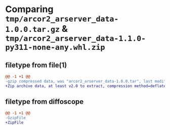 # Comparing `tmp/arcor2_arserver_data-1.0.0.tar.gz` & `tmp/arcor2_arserver_data-1.1.0-py311-none-any.whl.zip`

## filetype from file(1)

```diff
@@ -1 +1 @@
-gzip compressed data, was "arcor2_arserver_data-1.0.0.tar", last modified: Tue Feb 14 12:55:49 2023, max compression
+Zip archive data, at least v2.0 to extract, compression method=deflate
```

## filetype from diffoscope

```diff
@@ -1 +1 @@
-GzipFile
+ZipFile
```

